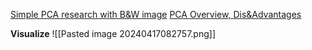 [Simple PCA research with B&W image](https://towardsdatascience.com/image-compression-using-principal-component-analysis-pca-253f26740a9f)
[PCA Overview, Dis&Advantages](https://ujangriswanto08.medium.com/image-compression-techniques-a-closer-look-at-principal-component-analysis-67cf7a29fdb9)

**Visualize**
![[Pasted image 20240417082757.png]]



